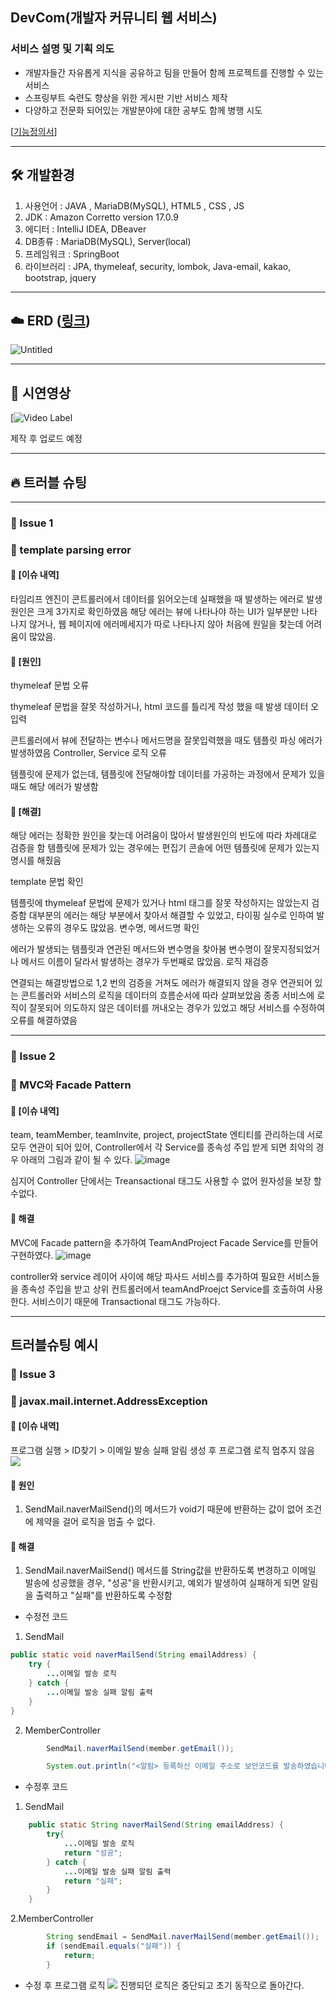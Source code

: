 ## DevCom(개발자 커뮤니티 웹 서비스)

### 서비스 설명 및 기획 의도

- 개발자들간 자유롭게 지식을 공유하고 팀을 만들어 함께 프로젝트를 진행할 수 있는 서비스
- 스프링부트 숙련도 향상을 위한 게시판 기반 서비스 제작
- 다양하고 전문화 되어있는 개발분야에 대한 공부도 함께 병행 시도


[[기능정의서](https://docs.google.com/document/d/1bPdPKuAXrLzElYWqFuo3CUAB99n0RePSmSdGM3DF50s/edit)]

---

## 🛠 개발환경

1. 사용언어 : JAVA , MariaDB(MySQL), HTML5 , CSS , JS
2. JDK : Amazon Corretto version 17.0.9
3. 에디터 : IntelliJ IDEA, DBeaver
4. DB종류 : MariaDB(MySQL), Server(local)
5. 프레임워크 : SpringBoot
6. 라이브러리 : JPA, thymeleaf, security, lombok, Java-email, kakao, bootstrap, jquery


---

## ☁️ ERD ([링크](https://www.erdcloud.com/d/moGHLYeCHND3PMxie))


![Untitled](https://github.com/devCommunity13134/devCom/assets/144447216/5c128d0f-f679-463d-91af-058ce7f8c6a4)



---

## 👀 시연영상

[![Video Label]()

제작 후 업로드 예정

---

## 🔥 트러블 슈팅

---

### 🚨 Issue 1
### 🚧 template parsing error

#### 💭 [이슈 내역]
타임리프 엔진이 콘트롤러에서 데이터를 읽어오는데 실패했을 때 발생하는 에러로 발생 원인은 크게 3가지로 확인하였음 해당 에러는 뷰에 나타나야 하는 UI가 일부분만 나타나지 않거나, 웹 페이지에 에러메세지가 따로 나타나지 않아 처음에 원일을 찾는데 어려움이 많았음.


#### 🛑 [원인]
thymeleaf 문법 오류

thymeleaf 문법을 잘못 작성하거나, html 코드를 틀리게 작성 했을 때 발생
데이터 오입력

콘트롤러에서 뷰에 전달하는 변수나 메서드명을 잘못입력했을 때도 템플릿 파싱 에러가 발생하였음
Controller, Service 로직 오류

템플릿에 문제가 없는데, 템플릿에 전달해야할 데이터를 가공하는 과정에서 문제가 있을 때도 해당 에러가 발생함


#### 🚥 [해결]
해당 에러는 정확한 원인을 찾는데 어려움이 많아서 발생원인의 빈도에 따라 차례대로 검증을 함 템플릿에 문제가 있는 경우에는 편집기 콘솔에 어떤 템플릿에 문제가 있는지 명시를 해줬음

template 문법 확인

템플릿에 thymeleaf 문법에 문제가 있거나 html 태그를 잘못 작성하지는 않았는지 검증함
대부분의 에러는 해당 부분에서 찾아서 해결할 수 있었고, 타이핑 실수로 인하여 발생하는 오류의 경우도 많았음.
변수명, 메서드명 확인

에러가 발생되는 템플릿과 연관된 메서드와 변수명을 찾아봄
변수명이 잘못지정되었거나 메서드 이름이 달라서 발생하는 경우가 두번째로 많았음.
로직 재검증

연결되는 해결방법으로 1,2 번의 검증을 거쳐도 에러가 해결되지 않을 경우
연관되어 있는 콘트롤러와 서비스의 로직을 데이터의 흐름순서에 따라 살펴보았음
종종 서비스에 로직이 잘못되어 의도하지 않은 데이터를 꺼내오는 경우가 있었고 해당 서비스를 수정하여 오류를 해결하였음

---

### 🚨 Issue 2
### 🚧 MVC와 Facade Pattern

#### 💭 [이슈 내역]
team, teamMember, teamInvite, project, projectState 엔티티를 관리하는데
서로 모두 연관이 되어 있어, Controller에서 각 Service를 종속성 주입 받게 되면 최악의 경우 아래의 그림과 같이 될 수 있다.
![image](https://github.com/devCommunity13134/devCom/assets/37567402/36d4aebe-55e2-4845-bab4-a7374d20abfa)

심지어 Controller 단에서는 Treansactional 태그도 사용할 수 없어 원자성을 보장 할 수없다.


#### 🚥 해결
MVC에 Facade pattern을 추가하여 TeamAndProject Facade Service를 만들어 구현하였다.
![image](https://github.com/devCommunity13134/devCom/assets/37567402/3d5fa04c-c7c8-4cdc-93e9-96e369cc75fb)

controller와 service 레이어 사이에 해당 파사드 서비스를 추가하여 필요한 서비스들을 종속성 주입을 받고 상위 컨트롤러에서 teamAndProejct Service를 호출하여 사용한다.
서비스이기 때문에 Transactional 태그도 가능하다.

---

## 트러블슈팅 예시

### 🚨 Issue 3
### 🚧 javax.mail.internet.AddressException

#### 💭 [이슈 내역]

프로그램 실행 > ID찾기 > 이메일 발송 실패 알림 생성 후 프로그램 로직 멈추지 않음
![](https://velog.velcdn.com/images/asdf4321/post/40818471-fe05-40da-bcf9-28a3cbd8ab1a/image.png)


#### 🛑 원인
1. SendMail.naverMailSend()의 메서드가 void기 때문에 반환하는 값이 없어 조건에 제약을 걸어 로직을 멈출 수 없다.

#### 🚥 해결
1. SendMail.naverMailSend() 메서드를 String값을 반환하도록 변경하고 이메일 발송에 성공했을 경우, "성공"을 반환시키고, 예외가 발생하여 실패하게 되면 알림을 출력하고 "실패"를 반환하도록 수정함

- 수정전 코드
1. SendMail
```java
public static void naverMailSend(String emailAddress) {
	try {
    	...이메일 발송 로직
    } catch {
    	...이메일 발송 실패 알림 출력
    }
}

```
2. MemberController
```java
        SendMail.naverMailSend(member.getEmail());

        System.out.println("<알림> 등록하신 이메일 주소로 보안코드를 발송하였습니다.");
```

- 수정후 코드
1. SendMail
```java
    public static String naverMailSend(String emailAddress) {
    	try{
        	...이메일 발송 로직
            return "성공";
        } catch {
        	...이메일 발송 실패 알림 출력
            return "실패";
        }
    }
```
2.MemberController
```java
        String sendEmail = SendMail.naverMailSend(member.getEmail());
        if (sendEmail.equals("실패")) {
            return;
        }
```
- 수정 후 프로그램 로직
![](https://velog.velcdn.com/images/asdf4321/post/d64c104c-7678-459d-9bc9-853eb4a0b150/image.png)
진행되던 로직은 중단되고 초기 동작으로 돌아간다.
